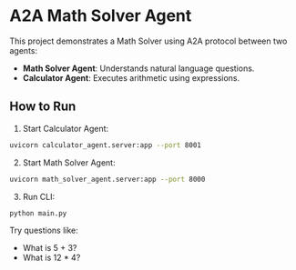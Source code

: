 # A2A Math Solver Agent

This project demonstrates a Math Solver using A2A protocol between two agents:
- **Math Solver Agent**: Understands natural language questions.
- **Calculator Agent**: Executes arithmetic using expressions.

## How to Run
1. Start Calculator Agent:
```bash
uvicorn calculator_agent.server:app --port 8001
```

2. Start Math Solver Agent:
```bash
uvicorn math_solver_agent.server:app --port 8000
```

3. Run CLI:
```bash
python main.py
```

Try questions like:
- What is 5 + 3?
- What is 12 * 4?
